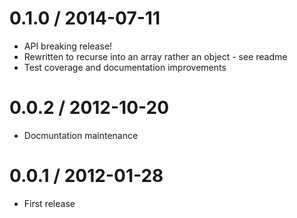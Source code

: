 0.1.0 / 2014-07-11
==================
  * API breaking release!
  * Rewritten to recurse into an array rather an object - see readme
  * Test coverage and documentation improvements

0.0.2 / 2012-10-20
==================
  * Docmuntation maintenance

0.0.1 / 2012-01-28
==================
  * First release
